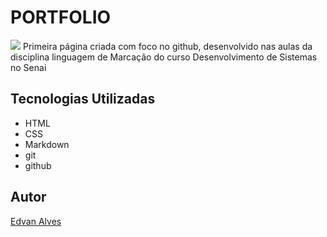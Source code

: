 # PORTFOLIO
![](.Preview.png)
Primeira página criada com foco no github, desenvolvido nas aulas da disciplina linguagem de Marcação do curso Desenvolvimento de Sistemas no Senai

## Tecnologias Utilizadas
* HTML
* CSS
* Markdown
* git
* github

## Autor
[Edvan Alves](https://br.linkedin.com/in/edvan-alves)